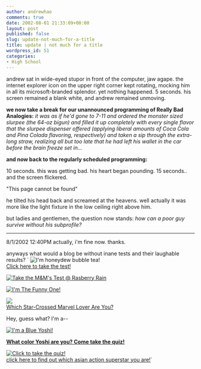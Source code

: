 ```yaml
---
author: andrewhao
comments: true
date: 2002-08-01 21:33:09+00:00
layout: post
published: false
slug: update-not-much-for-a-title
title: update | not much for a title
wordpress_id: 51
categories:
- High School
---
```


andrew sat in wide-eyed stupor in front of the computer, jaw agape. the internet explorer icon on the upper right corner kept rotating, mocking him in all its microsoft-branded splendor. yet nothing happened. 5 seconds. his screen remained a blank white, and andrew remained unmoving.

**we now take a break for our unannounced programming of Really Bad Analogies:**
_it was as if he'd gone to 7-11 and ordered the monster sized slurpee (the 64-oz bigun) and filled it up completely with every single flavor that the slurpee dispenser offered (applying liberal amounts of Coca Cola and Pina Colada flavoring, respectively) and taken a sip through the extra-long straw, realizing all but too late that he had left his wallet in the car before the brain freeze set in..._

**and now back to the regularly scheduled programming:**

10 seconds. this was getting bad. his heart began pounding. 15 seconds.. and the screen flickered.

"This page cannot be found"

he tilted his head back and screamed at the heavens. well actually it was more like the light fixture in the low ceiling right above him.

but ladies and gentlemen, the question now stands:
_how can a poor guy survive without his subprofile?_



* * *



8/1/2002 12:40PM
actually, i'm fine now. thanks.

anyways what would a blog be without inane tests and their laughable results?
`
![I'm honeydew bubble tea!](http://www.oObubbleteaOo.raindrops.com/honeydew.jpg)  
[Click here to take the test!](http://www.geocities.com/oObubbleteaOo)

[![Take the M&M's Test @ Rasberry Rain](http://www.roxydoll.com/~erin/quiz/red.gif)](http://www.roxydoll.com/~erin/quiz/)

[![I'm The Funny One!](http://www.glamtastic.net/~dusty/quiz/1funny.gif)](http://www.glamtastic.net/~dusty/quiz/1quiz.html)

[![](http://www.tribolum.com/tests/marvellove/rogue.jpg)  
Which Star-Crossed Marvel Lover Are You?](http://www.tribolum.com/tests/marvellove)



Hey, guess what? I'm a--

[![I'm a Blue Yoshi!](http://www.buppytropolis.net/lunayoshi/etc/testanswers/blue.gif)](http://www.selectsmart.com/FREE/select.php?client=coloryoshi)

[**What color Yoshi are you? Come take the quiz!**](http://www.selectsmart.com/FREE/select.php?client=coloryoshi)



[![Click to take the quiz!](http://expert.cc.purdue.edu/~liangl/quiz/michelle.jpg)  
click here to find out which asian action superstar you are!](http://expert.cc.purdue.edu/~liangl/quiz/quiz.htm)`
